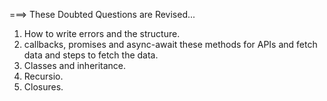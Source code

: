 ===> These Doubted Questions are Revised...

1) How to write errors and the structure.
2) callbacks, promises and async-await these methods for APIs and fetch data and steps to fetch the data.
3) Classes and inheritance.
4) Recursio.
5) Closures.